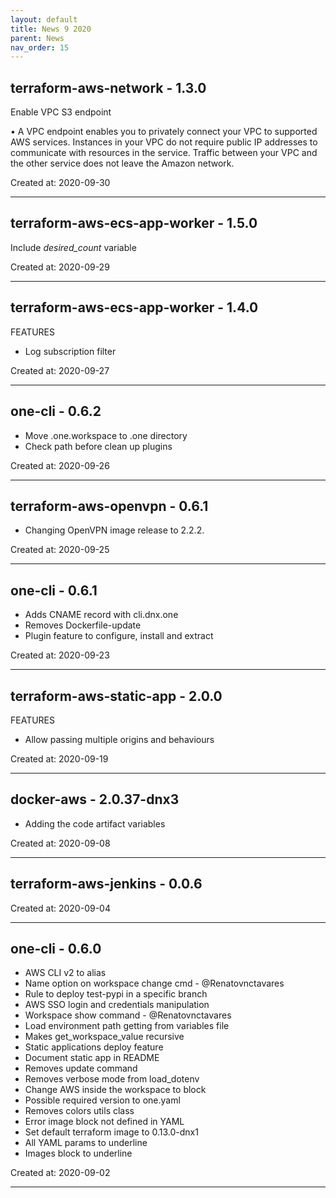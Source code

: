 ```yaml
---
layout: default
title: News 9 2020
parent: News
nav_order: 15
---
```




## terraform-aws-network - 1.3.0
Enable VPC S3 endpoint

• A VPC endpoint enables you to privately connect your VPC to supported AWS services. Instances in your VPC do not require public IP addresses to communicate with resources in the service. Traffic between your VPC and the other service does not leave the Amazon network.

Created at: 2020-09-30

---


## terraform-aws-ecs-app-worker - 1.5.0
Include *desired_count* variable

Created at: 2020-09-29

---


## terraform-aws-ecs-app-worker - 1.4.0
FEATURES
- Log subscription filter

Created at: 2020-09-27

---


## one-cli - 0.6.2
- Move .one.workspace to .one directory
- Check path before clean up plugins

Created at: 2020-09-26

---


## terraform-aws-openvpn - 0.6.1
- Changing OpenVPN image release to 2.2.2.

Created at: 2020-09-25

---


## one-cli - 0.6.1
-  Adds CNAME record with cli.dnx.one
- Removes Dockerfile-update
- Plugin feature to configure, install and extract

Created at: 2020-09-23

---


## terraform-aws-static-app - 2.0.0
FEATURES
- Allow passing multiple origins and behaviours

Created at: 2020-09-19

---


## docker-aws - 2.0.37-dnx3
- Adding the code artifact variables

Created at: 2020-09-08

---


## terraform-aws-jenkins - 0.0.6


Created at: 2020-09-04

---


## one-cli - 0.6.0
- AWS CLI v2 to alias
- Name option on workspace change cmd - @Renatovnctavares
- Rule to deploy test-pypi in a specific branch
- AWS SSO login and credentials manipulation
- Workspace show command - @Renatovnctavares
- Load environment path getting from variables file
- Makes get_workspace_value recursive
- Static applications deploy feature
- Document static app in README
- Removes update command
- Removes verbose mode from load_dotenv
- Change AWS inside the workspace to block
- Possible required version to one.yaml
- Removes colors utils class
- Error image block not defined in YAML
- Set default terraform image to 0.13.0-dnx1
- All YAML params to underline
- Images block to underline

Created at: 2020-09-02

---


